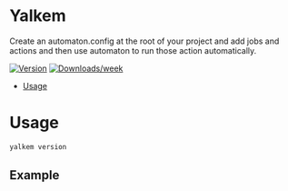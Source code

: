 # Yalkem

Create an automaton.config at the root of your project and add jobs and actions and then use automaton to run those action automatically.

[![Version](https://img.shields.io/npm/v/@medianaura/yalkem.svg)](https://npmjs.org/package/@medianaura/automaton)
[![Downloads/week](https://img.shields.io/npm/dw/@medianaura/yalkem.svg)](https://npmjs.org/package/@medianaura/automaton)

- [Usage](#usage)

# Usage

```bash
yalkem version
```

## Example

```ts
```
